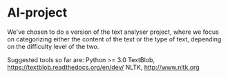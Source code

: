 # AI-project
We've chosen to do a version of the text analyser project, where we focus on categorizing either the content of the text or the type of text, depending on the difficulty level of the two.

Suggested tools so far are:
Python >= 3.0
TextBlob, https://textblob.readthedocs.org/en/dev/
NLTK, http://www.nltk.org
